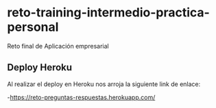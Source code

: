 # reto-training-intermedio-practica-personal
Reto final de Aplicación empresarial

## Deploy Heroku


Al realizar el deploy en Heroku nos arroja la siguiente link de enlace:

-https://reto-preguntas-respuestas.herokuapp.com/
